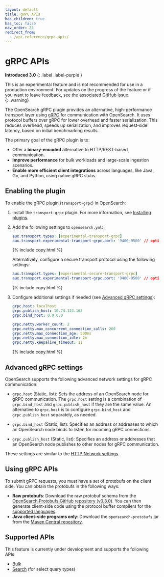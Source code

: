 ```yaml
---
layout: default
title: gRPC APIs
has_children: true
has_toc: false
nav_order: 25
redirect_from:
  - /api-reference/grpc-apis/
---
```


# gRPC APIs
**Introduced 3.0**
{: .label .label-purple }

This is an experimental feature and is not recommended for use in a production environment. For updates on the progress of the feature or if you want to leave feedback, see the associated [GitHub issue](https://github.com/opensearch-project/OpenSearch/issues/16787).    
{: .warning}

The OpenSearch gRPC plugin provides an alternative, high-performance transport layer using [gRPC](https://grpc.io/) for communication with OpenSearch. It uses protocol buffers over gRPC for lower overhead and faster serialization. This reduces overhead, speeds up serialization, and improves request-side latency, based on initial benchmarking results.

The primary goal of the gRPC plugin is to:

* Offer a **binary-encoded** alternative to HTTP/REST-based communication.  
* **Improve performance** for bulk workloads and large-scale ingestion scenarios.  
* **Enable more efficient client integrations** across languages, like Java, Go, and Python, using native gRPC stubs.

## Enabling the plugin

To enable the gRPC plugin (`transport-grpc`) in OpenSearch: 
1. Install the `transport-grpc` plugin. For more information, see [Installing plugins]({{site.url}}{{site.baseurl}}/install-and-configure/plugins/).  

1. Add the following settings to `opensearch.yml`:
    ```yaml
    aux.transport.types: [experimental-transport-grpc]
    aux.transport.experimental-transport-grpc.port: '9400-9500' // optional
    ```
    {% include copy.html %}

    Alternatively, configure a secure transport protocol using the following settings:
    ```yaml
    aux.transport.types: [experimental-secure-transport-grpc]
    aux.transport.experimental-transport-grpc.port: '9400-9500' // optional
    ```
    {% include copy.html %}

1. Configure additional settings if needed (see [Advanced gRPC settings](#advanced-grpc-settings)):
    ```yaml
    grpc.host: localhost
    grpc.publish_host: 10.74.124.163
    grpc.bind_host: 0.0.0.0
    
    grpc.netty.worker_count: 2
    grpc.netty.max_concurrent_connection_calls: 200
    grpc.netty.max_connection_age: 500ms
    grpc.netty.max_connection_idle: 2m
    grpc.netty.keepalive_timeout: 1s
    ```
    {% include copy.html %}


## Advanced gRPC settings

OpenSearch supports the following advanced network settings for gRPC communication:

- `grpc.host` (Static, list): Sets the address of an OpenSearch node for gRPC communication. The `grpc.host` setting is a combination of `grpc.bind_host` and `grpc.publish_host` if they are the same value. An alternative to `grpc.host` is to configure `grpc.bind_host` and `grpc.publish_host` separately, as needed. 

- `grpc.bind_host` (Static, list): Specifies an address or addresses to which an OpenSearch node binds to listen for incoming gRPC connections. 

- `grpc.publish_host` (Static, list): Specifies an address or addresses that an OpenSearch node publishes to other nodes for gRPC communication.

These settings are similar to the [HTTP Network settings]({{site.url}}{{site.baseurl}}/install-and-configure/configuring-opensearch/network-settings/#advanced-http-settings).

## Using gRPC APIs

To submit gRPC requests, you must have a set of protobufs on the client side. You can obtain the protobufs in the following ways:

- **Raw protobufs**: Download the raw protobuf schema from the [OpenSearch Protobufs GitHub repository (v0.3.0)](https://github.com/opensearch-project/opensearch-protobufs). You can then generate client-side code using the protocol buffer compilers for the [supported languages](https://grpc.io/docs/languages/). 
- **Java client-side programs only**: Download the `opensearch-protobufs` jar from the [Maven Central repository](https://repo1.maven.org/maven2/org/opensearch/protobufs/0.3.0).

## Supported APIs

This feature is currently under development and supports the following APIs:

- [Bulk]({{site.url}}{{site.baseurl}}/api-reference/grpc-apis/bulk/)
- [Search]({{site.url}}{{site.baseurl}}/api-reference/grpc-apis/search/) (for select query types)
